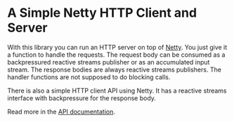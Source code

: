 # A Simple Netty HTTP Client and Server

With this library you can run an HTTP server on top of
[Netty](https://netty.io). You just give it a function to handle the requests. The request body can be consumed as a backpressured reactive streams publisher or as an accumulated input stream. The response bodies are always reactive streams publishers. The handler functions are not supposed to do blocking calls.

There is also a simple HTTP client API using Netty. It has a reactive streams interface with backpressure for the response body.

Read more in the [API documentation](https://www.javadoc.io/doc/net.pincette/pincette-netty-http).